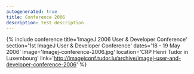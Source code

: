 ```yaml
---
autogenerated: true
title: Conference 2006
description: test description
---
```


{% include conference title='ImageJ 2006 User & Developer Conference' section='1st ImageJ User & Developer Conference' dates='18 - 19 May 2006' image='Imagej-conference-2006.jpg' location='CRP Henri Tudor in Luxembourg' link='http://imagejconf.tudor.lu/archive/imagej-user-and-developer-conference-2006' %}
